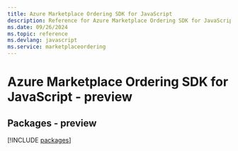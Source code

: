 ```yaml
---
title: Azure Marketplace Ordering SDK for JavaScript
description: Reference for Azure Marketplace Ordering SDK for JavaScript
ms.date: 09/26/2024
ms.topic: reference
ms.devlang: javascript
ms.service: marketplaceordering
---
```

# Azure Marketplace Ordering SDK for JavaScript - preview
## Packages - preview
[!INCLUDE [packages](marketplace-ordering-index.md)]
